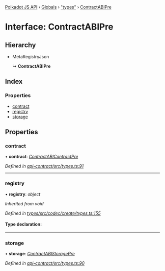 [Polkadot JS API](../README.md) › [Globals](../globals.md) › ["types"](../modules/_types_.md) › [ContractABIPre](_types_.contractabipre.md)

# Interface: ContractABIPre

## Hierarchy

* MetaRegistryJson

  ↳ **ContractABIPre**

## Index

### Properties

* [contract](_types_.contractabipre.md#contract)
* [registry](_types_.contractabipre.md#registry)
* [storage](_types_.contractabipre.md#storage)

## Properties

###  contract

• **contract**: *[ContractABIContractPre](_types_.contractabicontractpre.md)*

*Defined in [api-contract/src/types.ts:91](https://github.com/polkadot-js/api/blob/7b37cc79a3/packages/api-contract/src/types.ts#L91)*

___

###  registry

• **registry**: *object*

*Inherited from void*

*Defined in [types/src/codec/create/types.ts:155](https://github.com/polkadot-js/api/blob/7b37cc79a3/packages/types/src/codec/create/types.ts#L155)*

#### Type declaration:

___

###  storage

• **storage**: *[ContractABIStoragePre](../modules/_types_.md#contractabistoragepre)*

*Defined in [api-contract/src/types.ts:90](https://github.com/polkadot-js/api/blob/7b37cc79a3/packages/api-contract/src/types.ts#L90)*
